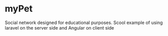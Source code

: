 myPet
=====

Social network designed for educational purposes. Scool example of using laravel on the server side and Angular on client side
